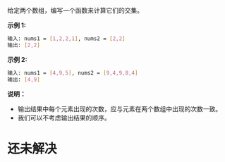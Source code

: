 给定两个数组，编写一个函数来计算它们的交集。

**示例 1:**

```bash
输入: nums1 = [1,2,2,1], nums2 = [2,2]
输出: [2,2]
```

**示例 2:**

```bash
输入: nums1 = [4,9,5], nums2 = [9,4,9,8,4]
输出: [4,9]
```

**说明：**

- 输出结果中每个元素出现的次数，应与元素在两个数组中出现的次数一致。
- 我们可以不考虑输出结果的顺序。


# 还未解决